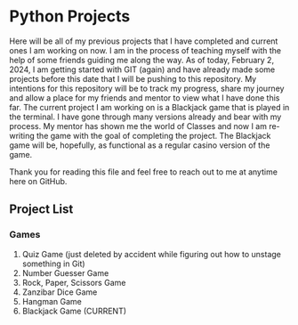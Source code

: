 # Python Projects

Here will be all of my previous projects that I have completed and current ones I am working on now.
I am in the process of teaching myself with the help of some friends guiding me along the way.
As of today, February 2, 2024, I am getting started with GIT (again) and have already made some projects before this date that I will be pushing to this repository.
My intentions for this repository will be to track my progress, share my journey and allow a place for my friends and mentor to view what I have done this far.
The current project I am working on is a Blackjack game that is played in the terminal.  I have gone through many versions already and bear with my process.
My mentor has shown me the world of Classes and now I am re-writing the game with the goal of completing the project.
The Blackjack game will be, hopefully, as functional as a regular casino version of the game.

Thank you for reading this file and feel free to reach out to me at anytime here on GitHub.

## Project List

### Games

1. Quiz Game (just deleted by accident while figuring out how to unstage something in Git)
2. Number Guesser Game
3. Rock, Paper, Scissors Game
4. Zanzibar Dice Game
5. Hangman Game
6. Blackjack Game (CURRENT)
